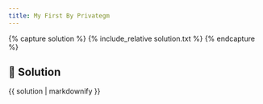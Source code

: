 ```yaml
---
title: My First By Privategm
---
```


{% capture solution %}
{% include_relative solution.txt %}
{% endcapture %}

## 📝 Solution

{{ solution | markdownify }}

